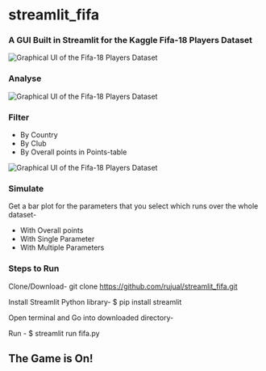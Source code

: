 # streamlit_fifa

### A GUI Built in Streamlit for the Kaggle Fifa-18 Players Dataset

![Graphical UI of the Fifa-18 Players Dataset](https://github.com/rujual/streamlit_fifa/blob/master/Screenshot%20from%202020-04-05%2011-22-23.png)



### Analyse

![Graphical UI of the Fifa-18 Players Dataset](https://github.com/rujual/streamlit_fifa/blob/master/Screenshot%20from%202020-04-05%2011-22-29.png)


### Filter 
  * By Country
  * By Club
  * By Overall points in Points-table

![Graphical UI of the Fifa-18 Players Dataset](https://github.com/rujual/streamlit_fifa/blob/master/Screenshot%20from%202020-04-05%2011-23-48.png)

### Simulate 

Get a bar plot for the parameters that you select which runs over the whole dataset-
  * With Overall points
  * With Single Parameter
  * With Multiple Parameters
  

### Steps to Run

Clone/Download- git clone https://github.com/rujual/streamlit_fifa.git

Install Streamlit Python library- $ pip install streamlit

Open terminal and Go into downloaded directory-

Run - $ streamlit run fifa.py

## The Game is On!
